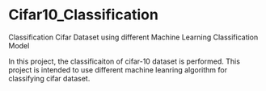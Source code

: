 # Cifar10_Classification
Classification Cifar Dataset using different Machine Learning Classification Model

In this project, the classificaiton of cifar-10 dataset is performed. This project is intended to use different machine leanring algorithm for classifying cifar dataset. 
